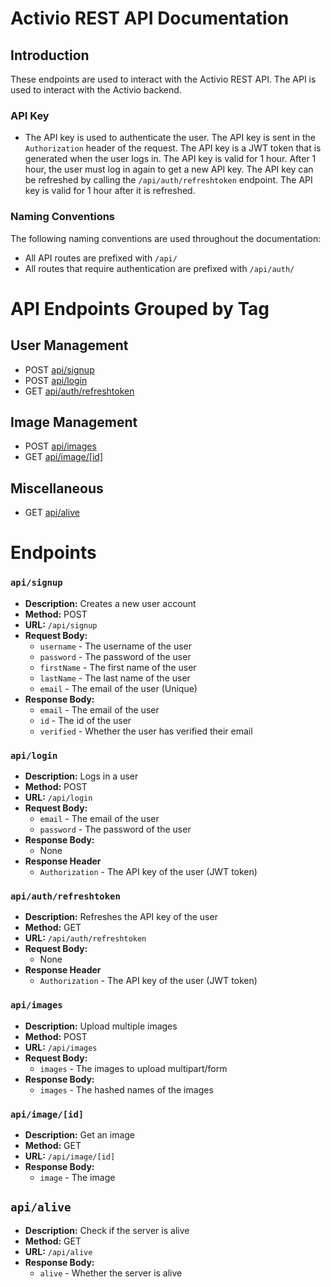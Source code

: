 # Activio REST API Documentation

## Introduction
These endpoints are used to interact with the Activio REST API. The API is used to interact with the Activio backend.

### API Key
- The API key is used to authenticate the user. The API key is sent in the `Authorization` header of the request. The API key is a JWT token that is generated when the user logs in. The API key is valid for 1 hour. After 1 hour, the user must log in again to get a new API key. The API key can be refreshed by calling the `/api/auth/refreshtoken` endpoint. The API key is valid for 1 hour after it is refreshed.

### Naming Conventions
The following naming conventions are used throughout the documentation:
- All API routes are prefixed with `/api/`
- All routes that require authentication are prefixed with `/api/auth/`


# API Endpoints Grouped by Tag

## User Management
- POST [api/signup](#apisignup)
- POST [api/login](#apilogin)
- GET [api/auth/refreshtoken](#apiauthrefreshtoken)

## Image Management
- POST [api/images](#apiimages)
- GET [api/image/[id]](#apiimageid)

## Miscellaneous
- GET [api/alive](#apialive)


# Endpoints

### `api/signup`
- **Description:** Creates a new user account
- **Method:** POST
- **URL:** `/api/signup`
- **Request Body:**
    - `username` - The username of the user
    - `password` - The password of the user
    - `firstName` - The first name of the user
    - `lastName` - The last name of the user
    - `email` - The email of the user (Unique)
- **Response Body:**
    - `email` - The email of the user
    - `id` - The id of the user
    - `verified` - Whether the user has verified their email

### `api/login`
- **Description:** Logs in a user
- **Method:** POST
- **URL:** `/api/login`
- **Request Body:**
    - `email` - The email of the user
    - `password` - The password of the user
- **Response Body:**
    - None
- **Response Header**
    - `Authorization` - The API key of the user (JWT token)

### `api/auth/refreshtoken`
- **Description:** Refreshes the API key of the user
- **Method:** GET
- **URL:** `/api/auth/refreshtoken`
- **Request Body:**
    - None
- **Response Header**
    - `Authorization` - The API key of the user (JWT token)

### `api/images`
- **Description:** Upload multiple images
- **Method:** POST
- **URL:** `/api/images`
- **Request Body:**
    - `images` - The images to upload multipart/form
- **Response Body:**
    - `images` - The hashed names of the images

### `api/image/[id]`
- **Description:** Get an image
- **Method:** GET
- **URL:** `/api/image/[id]`
- **Response Body:**
    - `image` - The image

## `api/alive`
- **Description:** Check if the server is alive
- **Method:** GET
- **URL:** `/api/alive`
- **Response Body:**
    - `alive` - Whether the server is alive

